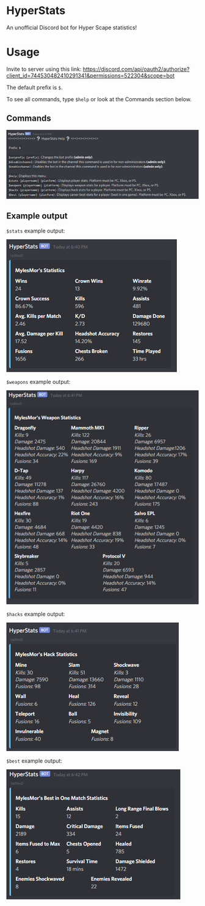 # HyperStats
An unofficial Discord bot for Hyper Scape statistics!

# Usage
Invite to server using this link: https://discord.com/api/oauth2/authorize?client_id=744530482410291341&permissions=522304&scope=bot

The default prefix is `$`.

To see all commands, type `$help` or look at the Commands section below.

## Commands

![Commands](https://github.com/MylesMor/HyperStats/blob/master/images/commands.png?raw=true)


## Example output

`$stats` example output:

![Stats](https://github.com/MylesMor/HyperStats/blob/master/images/stats.png?raw=true)

`$weapons` example output:

![Stats](https://github.com/MylesMor/HyperStats/blob/master/images/weapons.png?raw=true)

`$hacks` example output:

![Stats](https://github.com/MylesMor/HyperStats/blob/master/images/hacks.png?raw=true)

`$best` example output:

![Stats](https://github.com/MylesMor/HyperStats/blob/master/images/best.png?raw=true)
